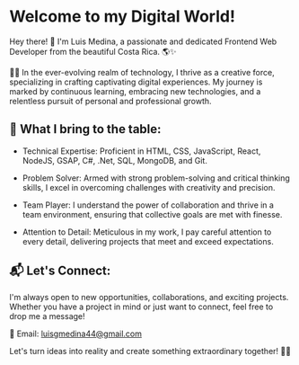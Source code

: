# Welcome to my Digital World!

Hey there! 👋 I'm Luis Medina, a passionate and dedicated Frontend Web Developer from the beautiful Costa Rica. 🌎✨

👨‍💻 In the ever-evolving realm of technology, I thrive as a creative force, specializing in crafting captivating digital experiences. My journey is marked by continuous learning, embracing new technologies, and a relentless pursuit of personal and professional growth.

## 🎨 What I bring to the table:

- Technical Expertise: Proficient in HTML, CSS, JavaScript, React, NodeJS, GSAP, C#, .Net, SQL, MongoDB, and Git.

- Problem Solver: Armed with strong problem-solving and critical thinking skills, I excel in overcoming challenges with creativity and precision.

- Team Player: I understand the power of collaboration and thrive in a team environment, ensuring that collective goals are met with finesse.

- Attention to Detail: Meticulous in my work, I pay careful attention to every detail, delivering projects that meet and exceed expectations.

## 📬 Let's Connect:

I'm always open to new opportunities, collaborations, and exciting projects. Whether you have a project in mind or just want to connect, feel free to drop me a message!

📧 Email: luisgmedina44@gmail.com


Let's turn ideas into reality and create something extraordinary together! 🚀✨


